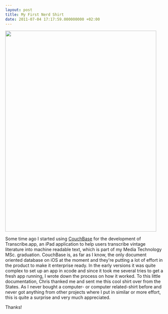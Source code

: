 ```yaml
---
layout: post
title: My First Nerd Shirt
date: 2011-07-04 17:17:59.000000000 +02:00
---
```

<img src="http://patrickheneise.files.wordpress.com/2011/07/s95mb.jpg" alt="" title="s95mb" width="480" height="640" class="aligncenter size-full wp-image-409" />

Some time ago I started using <a href="http://www.couchbase.com/">CouchBase</a> for the development of Transcribe.app, an iPad application to help users transcribe vintage literature into machine readable text, which is part of my Media Technology MSc. graduation. CouchBase is, as far as I know, the only document oriented database on iOS at the moment and they're putting a lot of effort in the product to make it enterprise ready. In the early versions it was quite complex to set up an app in xcode and since it took me several tries to get a fresh app running, I wrote down the process on how it worked. To this little documentation, Chris thanked me and sent me this cool shirt over from the States. As I never bought a computer- or computer related-shirt before and never got anything from other projects where I put in similar or more effort, this is quite a surprise and very much appreciated.

Thanks!
